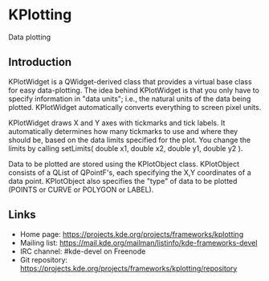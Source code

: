 # KPlotting

Data plotting

## Introduction

KPlotWidget is a QWidget-derived class that provides a virtual base class
for easy data-plotting. The idea behind KPlotWidget is that you only have
to specify information in "data units"; i.e., the natural units of the
data being plotted.  KPlotWidget automatically converts everything
to screen pixel units.

KPlotWidget draws X and Y axes with tickmarks and tick labels.  It
automatically determines how many tickmarks to use and where they should
be, based on the data limits specified for the plot.  You change the limits
by calling setLimits( double x1, double x2, double y1, double y2 ).

Data to be plotted are stored using the KPlotObject class.  KPlotObject
consists of a QList of QPointF's, each specifying the X,Y coordinates
of a data point.  KPlotObject also specifies the "type" of data to be
plotted (POINTS or CURVE or POLYGON or LABEL).

## Links

- Home page: <https://projects.kde.org/projects/frameworks/kplotting>
- Mailing list: <https://mail.kde.org/mailman/listinfo/kde-frameworks-devel>
- IRC channel: #kde-devel on Freenode
- Git repository: <https://projects.kde.org/projects/frameworks/kplotting/repository>
